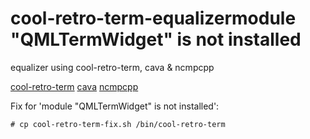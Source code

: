 # cool-retro-term-equalizermodule "QMLTermWidget" is not installed
equalizer using cool-retro-term, cava &amp; ncmpcpp


[cool-retro-term](https://github.com/Swordfish90/cool-retro-term)
[cava](https://github.com/karlstav/cava)
[ncmpcpp](https://github.com/arybczak/ncmpcpp)


Fix for 'module "QMLTermWidget" is not installed':
```
# cp cool-retro-term-fix.sh /bin/cool-retro-term
```

